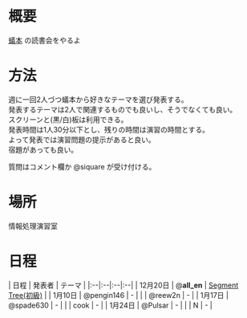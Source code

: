 # 概要
[蟻本](http://www.amazon.co.jp/プログラミングコンテストチャレンジブック-第2版-～問題解決のアルゴリズム活用力とコーディングテクニックを鍛える～-秋葉拓哉/dp/4839941068/ref=sr_1_1?ie=UTF8&qid=1387357639&sr=8-1&keywords=蟻本) の読書会をやるよ


# 方法

週に一回2人づつ蟻本から好きなテーマを選び発表する。  
発表するテーマは2人で関連するものでも良いし、そうでなくても良い。  
スクリーンと(黒/白)板は利用できる。  
発表時間は1人30分以下とし、残りの時間は演習の時間とする。  
よって発表では演習問題の提示があると良い。  
宿題があっても良い。  

質問はコメント欄か @siquare が受け付ける。  


# 場所
情報処理演習室

# 日程

| 日程 | 発表者 | テーマ |
|:--|:--|:--|:--|
| 12月20日 | @__all_en__ | [Segment Tree(初級)](https://speakerdeck.com/__all_en__/segment-tree-chu-ji) |
| 1月10日 | @pengin146 | - |
| | @reew2n | - |
| 1月17日 | @spade630 | - |
| | cook | - |
| 1月24日 | @Pulsar | - |
| | N | - |


